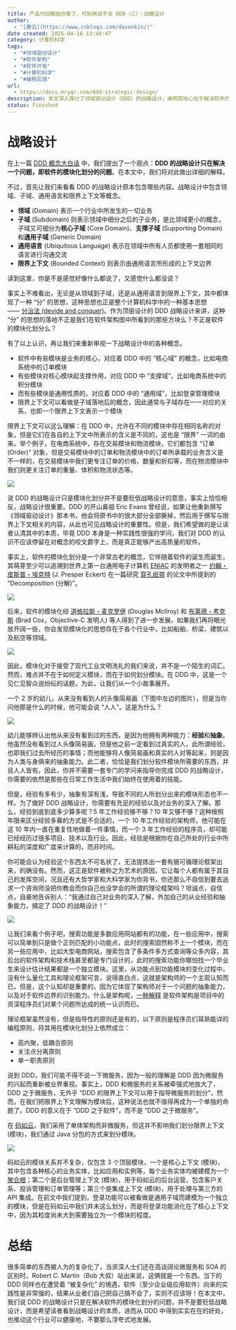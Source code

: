 ```yaml
---
title: 产品代码都给你看了，可别再说不会 DDD（三）：战略设计
author:
  - "[滕云](https://www.cnblogs.com/davenkin/)"
date created: 2025-04-16 13:44:47
category: 计算机科学
tags:
  - "#领域驱动设计"
  - "#软件架构"
  - "#软件开发"
  - "#计算机科学"
  - "#编程实践"
url:
  - https://docs.mryqr.com/ddd-strategic-design/
description: 本文深入探讨了领域驱动设计（DDD）的战略设计，阐明其核心在于解决软件的模块化划分问题。文章分析了领域、子域、通用语言和限界上下文等概念，并将其与软件模块之间的关系进行了解读。此外，还探讨了模块化划分的原则和方法，以及DDD与微服务之间的关系。
status: Finished
---
```


# 战略设计

在上一篇 [DDD 概念大白话](https://docs.mryqr.com/ddd-in-plain-words) 中，我们提出了一个观点：**DDD 的战略设计只在解决一个问题，即软件的模块化划分的问题**。在本文中，我们将对此做出详细的解释。

不过，首先让我们来看看 DDD 的战略设计原本包含哪些内容。战略设计中包含领域、子域、通用语言和限界上下文等概念。

- **领域** (Domain) 表示一个行业中所发生的一切业务
- **子域** (Subdomain) 则表示领域中细分之后的子业务，是比领域更小的概念，子域又可细分为**核心子域** (Core Domain)、**支撑子域** (Supporting Domain) 和**通用子域** (Generic Domain)
- **通用语言** (Ubiquitous Language) 表示在领域中所有人员都使用一套相同的语言进行沟通交流
- **限界上下文** (Bounded Context) 则表示由通用语言所形成的上下文边界

读到这里，你是不是感觉好像什么都说了，又感觉什么都没说？

事实上不难看出，无论是从领域到子域，还是从通用语言到限界上下文，其中都体现了一种 “分” 的思想，这种思想也正是整个计算机科学中的一种基本思想 —— [分治法 (devide and conquer)](https://en.wikipedia.org/wiki/Divide-and-conquer_algorithm)。作为顶层设计的 DDD 战略设计来讲，这种 “分” 的思想的落地不正是我们在软件架构图中所看到的那些方块么？不正是软件的模块化划分么？

有了以上认识，再让我们来重新审视一下战略设计中的各种概念。

- 软件中有些模块是业务的核心，对应着 DDD 中的 “核心域” 的概念，比如电商系统中的订单模块
- 有些模块对核心模块起支撑作用，对应 DDD 中 “支撑域”，比如电商系统中的积分模块
- 而有些模块是通用性质的，对应着 DDD 中的 “通用域”，比如登录管理模块
- 限界上下文可以看做是子域落地后的概念，因此通常与子域存在一一对应的关系，也即一个限界上下文表示一个模块

限界上下文可以这么理解：在 DDD 中，允许在不同的模块中存在相同名称的对象，但是它们在各自的上下文中所表示的含义是不同的，这也是 “限界” 一词的由来。举个例子，在电商系统中，存在交易模块和物流模块，它们都包含 “订单 (Order)” 对象，但是交易模块中的订单和物流模块中的订单所承载的业务含义是不一样的，在交易模块中我们更专注订单的价格、数量和折扣等，而在物流模块中我们则更关注订单的重量、体积和物流状态等。

![](../../Assets/Images/DDD_Introduction/DDD_Introduction_3.1.png)

说 DDD 的战略设计只是模块化划分并不是要贬低战略设计的意思，事实上恰恰相反，战略设计很重要。DDD 的开山鼻祖 Eric Evans 曾经说，如果让他重新撰写《领域驱动设计》那本书，他会将原书中的很大部分全部撕掉，然后用于撰写与限界上下文相关的内容，从此也可见战略设计的重要性。但是，我们希望做的是让读者认清其中的本质，毕竟 DDD 本身是一种实践性很强的学问，我们对 DDD 的认识不应该停留在对概念的咬文爵字上，而是真正能够产出高质量的软件。

事实上，软件的模块化划分是一个非常古老的概念，它伴随着软件的诞生而诞生，其萌芽至少可以追溯到世界上第一台通用电子计算机 [ENIAC](https://baike.baidu.com/item/ENIAC) 的发明者之一 [约翰・皮斯普・埃克特](https://baike.baidu.com/item/%E7%BA%A6%E7%BF%B0%C2%B7%E5%9F%83%E5%85%8B%E7%89%B9) (J. Presper Eckert) 在一篇研究 [穿孔纸带](https://baike.baidu.com/item/%E7%A9%BF%E5%AD%94%E7%BA%B8%E5%B8%A6) 的论文中所提到的 “Decomposition (分解)”。

![](../../Assets/Images/DDD_Introduction/DDD_Introduction_3.2.png)

后来，软件的模块化经 [道格拉斯・麦克罗伊](https://baike.baidu.com/item/%E9%81%93%E6%A0%BC%E6%8B%89%E6%96%AF%C2%B7%E9%BA%A6%E5%85%8B%E7%BD%97%E4%BC%8A) (Douglas McIlroy) 和 [布莱德・考克斯](https://baike.baidu.com/item/%E5%B8%83%E8%8E%B1%E5%BE%B7%C2%B7%E8%80%83%E5%85%8B%E6%96%AF) (Brad Cox，Objective-C 发明人) 等人得到了进一步发展。如果我们再将眼光放开阔一些，你会发现模块化的思想存在于各个行业中，比如船舶、桥梁、建筑以及航空等领域。

![](../../Assets/Images/DDD_Introduction/DDD_Introduction_3.3.png)

因此，模块化对于接受了现代工业文明洗礼的我们来说，并不是一个陌生的词汇。然而，难点并不在于如何定义模块，而在于如何划分模块。在 DDD 中，这是一个见仁见智众说纷纭的话题，为此，让我们从一个小故事展开。

一个 2 岁的幼儿，从来没有看到人的头像简易画（下图中左边的图片），但是当你问他那是什么的时候，他可能会说 “人人”。这是为什么？

![](../../Assets/Images/DDD_Introduction/DDD_Introduction_3.4.png)

幼儿能够辨认出他从来没有看到过的东西，是因为他拥有两种能力：**经验**和**抽象**。他虽然没有看到过人头像简易画，但是他之前一定看到过真实的人，此所谓经验，也即我们过去所经历的事情；而他能够将人像简易画和真实的人对等起来，则是因为人类与身俱来的抽象能力。此二者，恰恰是我们划分软件模块所需要的东西，并且人人皆有。因此，你并不需要一套专门的学问来指导你完成 DDD 的战略设计，你需要的依然是那些在日常工作生活中我们始终在使用着的技能。

但是，经验有多有少，抽象有深有浅，导致不同的人所划分出来的模块形态也不一样。为了做好 DDD 战略设计，你需要有充足的经验以及对业务的深入了解。那么，经验到底到底多少算多呢？5 年工作经验够不够？10 年又够不够？这种按照年限来区分经验多寡的方式是不合适的，一个 10 年工作经验的架构师，他可能在这 10 年内一直在重复性地做着一件事情，而一个 3 年工作经验的程序员，却可能已经经历过很多项目、技术以及行业。因此，经验是根据你在自己所处的行业中所耕耘的深度和广度来计算的，而非时间。

你可能会认为经验这个东西太不可名状了，无法提炼出一套有据可循理论框架出来，的确没有。然而，这正是软件被称之为艺术的原因，它让每个人都有属于其自己的发挥空间，况且还有大哲学家和大科学家为你背书，你还那么不自信到要去追求一个咨询师没把你教会而你自己也没学会的所谓的理论框架吗？坦诚点，自信点，自豪地告诉别人：“我通过自己对业务的深入了解，外加自己的从业经验和抽象能力，搞定了 DDD 的战略设计！”

![](../../Assets/Images/DDD_Introduction/DDD_Introduction_3.5.png)

让我们来看个例子吧，搜索功能是多数应用网站都有的功能，在一些应用中，搜索可以简单到只是做个正则匹配的小功能点，此时的搜索固然称不上一个模块，而在另一些应用中，比如大型电商网站，搜索包含了多条件多方式查询等众多内容，其后台的软件架构和技术栈甚至都是专门设计的，此时的搜索功能你哪怕找一个毕业生来设计估计结果都是一个独立模块。这里，从功能点到功能模块的变化过程中，没有什么量化工具和理论框架可言，说得直白点，这就是架构师的一个主观认知而已。但是，这个认知却是重要的，因为它体现了架构师对于一个问题的抽象能力，以及对于软件边界的识别能力。什么是架构呢，[一种解释](https://martinfowler.com/architecture/) 是软件架构是项目中的资深程序员们对某个问题所达成的统一认识而已。

理论框架虽然没有，但是指导性的原则还是有的，以下原则是程序员们耳熟能详的编程原则，将其用在模块化划分上依然成立：

- 高内聚，低耦合原则
- 关注点分离原则
- 单一职责原则

说到 DDD，我们可能不得不说一下微服务，因为一般的理解是 DDD 因为微服务的兴起而重新被业界重视。事实上，DDD 和微服务的关系被牵强式地放大了，DDD 之于微服务，无外乎 “DDD 的限界上下文可以用于指导微服务的划分”，然而，在我们把限界上下文理解为模块后，这种说法也就不值得再成为一个单独的命题了。DDD 的意义在于 “DDD 之于软件”，而不是 “DDD 之于微服务”。

在 [码如云](https://www.mryqr.com/)，我们采用了单体架构而非微服务，但这并不影响我们划分限界上下文 (模块)，我们通过 Java 分包的方式来划分模块。

![](../../Assets/Images/DDD_Introduction/DDD_Introduction_3.6.png)

码如云的模块关系并不复杂，仅包含 3 个顶层模块，一个是核心上下文 (模块)，其中包含各种核心的业务实体，比如应用和实例等，每个业务实体均被建模为一个 [聚合根](https://docs.mryqr.com/ddd-aggregate-root-and-repository)；第二个是后台管理上下文 (模块)，用于码如云的后台运营，包含客户关系、投诉管理和订单管理等；第三个是集成上下文 (模块)，用于处理与第三方的 API 集成。在前文中我们提到，登录功能可以被看做是通用子域而建模为一个独立的模块，但是在码如云中我们并未这么划分，而是将登录功能消化在了核心上下文中，因为其粒度尚未大到需要独立为一个模块的程度。

# 总结

很多简单的东西被人为的复杂化了，当资深人士们还在高谈阔论微服务和 SOA 的区别时，Robert C. Martin（Bob 大叔）站出来说，这俩就是一个东西。当下的 DDD 同样也在遭受着 “被复杂化” 的境遇，软件（至少企业级应用软件）向来的实践性是非常强的，结果从业者们自己把自己搞不会了，实则不应该呀！在本文中，我们说 DDD 的战略设计只是在解决软件的模块化划分的问题，并不是要贬低战略设计，而是希望读者看到战略设计的本质，进而从 DDD 中得到实实在在的好处，也推动这个行业可以健康地，不要那么浮夸式地发展。

